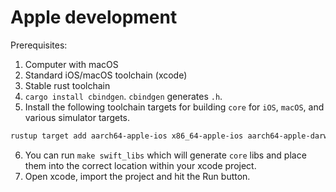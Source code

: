 # Apple development

Prerequisites:

1. Computer with macOS
2. Standard iOS/macOS toolchain (xcode)
3. Stable rust toolchain
4. `cargo install cbindgen`. `cbindgen` generates `.h`.
5. Install the following toolchain targets for building `core` for `iOS`, `macOS`, and various simulator targets.
```bash
rustup target add aarch64-apple-ios x86_64-apple-ios aarch64-apple-darwin x86_64-apple-darwin aarch64-apple-ios-sim
```
6. You can run `make swift_libs` which will generate `core` libs and place them into the correct location within your xcode project.
7. Open xcode, import the project and hit the Run button.

